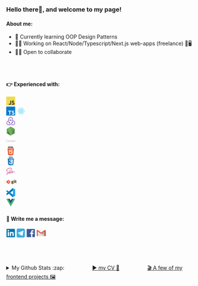### Hello there👋, and welcome to my page!

#### About me:
  -  🌱 Currently learning OOP Design Patterns
  -  👨‍💻 Working on React/Node/Typescript/Next.js web-apps (freelance) 🚀🖥
  -  🙋‍♂️ Open to collaborate

###### &nbsp;
 
#### 👉 Experienced with:

<code><img height="24" src="https://raw.githubusercontent.com/github/explore/80688e429a7d4ef2fca1e82350fe8e3517d3494d/topics/javascript/javascript.png"></code><code> <img height="24" src="https://raw.githubusercontent.com/github/explore/80688e429a7d4ef2fca1e82350fe8e3517d3494d/topics/typescript/typescript.png"></code> <code><img height="24" src="https://raw.githubusercontent.com/github/explore/80688e429a7d4ef2fca1e82350fe8e3517d3494d/topics/react/react.png"></code><code> <img height="24" src="https://raw.githubusercontent.com/github/explore/80688e429a7d4ef2fca1e82350fe8e3517d3494d/topics/redux/redux.png"></code><code> <img height="24" src="https://raw.githubusercontent.com/github/explore/80688e429a7d4ef2fca1e82350fe8e3517d3494d/topics/nodejs/nodejs.png"></code><code> <img height="24" src="https://raw.githubusercontent.com/github/explore/80688e429a7d4ef2fca1e82350fe8e3517d3494d/topics/express/express.png"></code><code> <img height="24" src="https://raw.githubusercontent.com/github/explore/80688e429a7d4ef2fca1e82350fe8e3517d3494d/topics/html/html.png"></code><code> <img height="24" src="https://raw.githubusercontent.com/github/explore/80688e429a7d4ef2fca1e82350fe8e3517d3494d/topics/css/css.png"></code><code> <img height="24" src="https://raw.githubusercontent.com/github/explore/80688e429a7d4ef2fca1e82350fe8e3517d3494d/topics/sass/sass.png"></code><code> <img height="28" src="https://raw.githubusercontent.com/github/explore/80688e429a7d4ef2fca1e82350fe8e3517d3494d/topics/git/git.png"></code><code> <img height="24" src="https://raw.githubusercontent.com/github/explore/80688e429a7d4ef2fca1e82350fe8e3517d3494d/topics/visual-studio-code/visual-studio-code.png"></code><code> <img height="24" src="https://raw.githubusercontent.com/github/explore/80688e429a7d4ef2fca1e82350fe8e3517d3494d/topics/vue/vue.png"> </code>



#### 🔭 Write me a message:

[<img src='https://github.com/devicons/devicon/blob/master/icons/linkedin/linkedin-original.svg' alt='linkedin' height='24'>](https://www.linkedin.com/in/vkuznietsov-bb066376/)
[<img src='./telegram-svgrepo-com (2).svg' alt='telegram' width='22' height='24'>](https://t.me/vkuznetsov28/)
[<img src='https://github.com/devicons/devicon/blob/master/icons/facebook/facebook-original.svg' alt='facebook' height='24'>](https://www.facebook.com/kuz.v91) 
[<img src='./gmail.svg' alt='email' height='24'>](mailto:kuz.v@ukr.net) 

###### &nbsp;

<details>
  <summary><span>My Github Stats :zap: </span> &nbsp; &nbsp; &nbsp; &nbsp; &nbsp; &nbsp; &nbsp; &nbsp; &nbsp; <a href="https://hustle2live.github.io/My_resume/" target="_blank"> &#x25B6; my CV 🔗</a> &nbsp; &nbsp; &nbsp; &nbsp; &nbsp; &nbsp; &nbsp; &nbsp; &nbsp; <a href="https://hustle2live.github.io/Landings/index.html" target="_blank" color="#000" > 🎬 A few of my frontend projects 🖼️ </a></summary>
  <br />
 <img alt="Github Stats" src="https://github-readme-stats.vercel.app/api/top-langs/?username=hustle2live&show_icons=true&theme=catppuccin_latte" height='230' />  <img height='130' alt="Github Stats" src="https://github-readme-stats.vercel.app/api?username=hustle2live&show_icons=true&theme=nord" /> <img height='160' alt="Github Stats" src="http://github-profile-summary-cards.vercel.app/api/cards/profile-details?username=hustle2live" />
<br />
</details>




<!--
 ** my [CV 🔗](https://hustle2live.github.io/My_resume/)**

**hustle2live/hustle2live** is a ✨ _special_ ✨ repository because its `README.md` (this file) appears on your GitHub profile.

Here are some ideas to get you started:

- 🔭 I’m currently working on ...

- 👯 I’m looking to collaborate on ...
- 🤔 I’m looking for help with ...
- 💬 Ask me about ...
- 📫 How to reach me: ...
- 😄 Pronouns: ...
- ⚡ Fun fact: ...
-->

